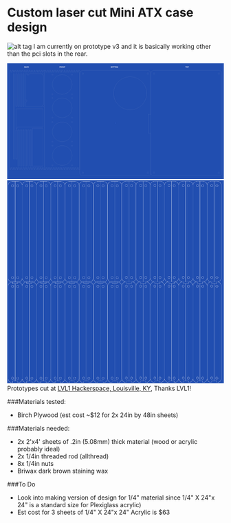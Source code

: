 # Custom laser cut Mini ATX case design

![alt tag](./images/prototype3.png)
I am currently on prototype v3 and it is basically working other than the pci slots in the rear.

![alt tag](./images/case.png)
![alt tag](./images/case-sides.png)
Prototypes cut at [LVL1 Hackerspace, Louisville, KY](http://lvl1.org), Thanks LVL1!

###Materials tested:
* Birch Plywood (est cost ~$12 for 2x 24in by 48in sheets)



###Materials needed:

* 2x 2'x4' sheets of .2in (5.08mm) thick material (wood or acrylic probably ideal)
* 2x 1/4in threaded rod (allthread)
* 8x 1/4in nuts
* Briwax dark brown staining wax



###To Do
* Look into making version of design for 1/4" material since 1/4" X 24"x 24" is a standard size for Plexiglass acrylic)
* Est cost for 3 sheets of 1/4" X 24"x 24" Acrylic is $63
